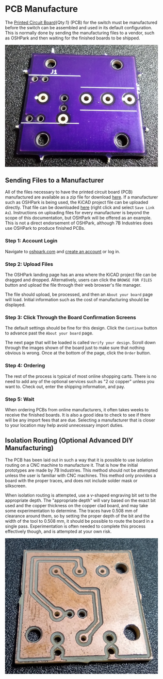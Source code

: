 [Printed Circuit Board]:Parts.yaml#PrintedCircuitBoard
# PCB Manufacture

The [Printed Circuit Board]{Qty:1} (PCB) for the switch must be manufactured before the switch can be assembled and used in its default configuration. This is normally done by sending the manufacturing files to a vendor, such as OSHPark and then waiting for the finished boards to be shipped.

![Board Manufactured by OSHPark](../images/OSHPark_Manufactured_Board.jpg)

## Sending Files to a Manufacturer

All of the files necessary to have the printed circuit board (PCB) manufactured are available as a zip file for download [here](https://7bindustries.com/static/downloads/push_button_switch/v1/push_button_switch_grb.zip). If a manufacturer such as OSHPark is being used, the KiCAD project file can be uploaded directly. That file can be downloaded [here](https://raw.githubusercontent.com/7B-Things/push-button-switch/main/pcb/push-button-switch/push-button-switch.kicad_pcb) (right click and select `Save Link As`). Instructions on uploading files for every manufacturer is beyond the scope of this documentation, but OSHPark will be offered as an example. This is not a direct endorsement of OSHPark, although 7B Industries does use OSHPark to produce finished PCBs.

### Step 1: Account Login

Navigate to [oshpark.com](https://oshpark.com/) and [create an account](https://oshpark.com/users/sign_in) or log in.

### Step 2: Upload Files

The OSHPark landing page has an area where the KiCAD project file can be dragged and dropped. Alternatively, users can click the `BROWSE FOR FILES` button and upload the file through their web browser's file manager.

The file should upload, be processed, and then an `About your board` page will load. Initial information such as the cost of manufacturing should be displayed.

### Step 3: Click Through the Board Confirmation Screens

The default settings should be fine for this design. Click the `Continue` button to advance past the `About your board` page.

The next page that will be loaded is called `Verify your design`. Scroll down through the images shown of the board just to make sure that nothing obvious is wrong. Once at the bottom of the page, click the `Order` button.

### Step 4: Ordering

The rest of the process is typical of most online shopping carts. There is no need to add any of the optional services such as "2 oz copper" unless you want to. Check out, enter the shipping information, and pay. 

### Step 5: Wait

When ordering PCBs from online manufacturers, it often takes weeks to receive the finished boards. It is also a good idea to check to see if there will be any import fees that are due. Selecting a manufacturer that is closer to your location may help avoid unnecessary import duties. 

## Isolation Routing (Optional Advanced DIY Manufacturing)

The PCB has been laid out in such a way that it is possible to use isolation routing on a CNC machine to manufacture it. That is how the initial prototypes are made by 7B Industries. This method should not be attempted unless the user is familiar with CNC machines. This method only provides a board with the proper traces, and does not include solder mask or silkscreen.

When isolation routing is attempted, use a v-shaped engraving bit set to the appropriate depth. The "appropriate depth" will vary based on the exact bit used and the copper thickness on the copper clad board, and may take some experimentation to determine. The traces have 0.508 mm of clearance around them, so by setting the proper depth of the bit and the width of the tool to 0.508 mm, it should be possible to route the board in a single pass. Experimentation is often needed to complete this process effectively though, and is attempted at your own risk.

![Board Manufactured via DIY Isolation Routing](../images/Isolation_Routing_DIY_Board.jpg)
